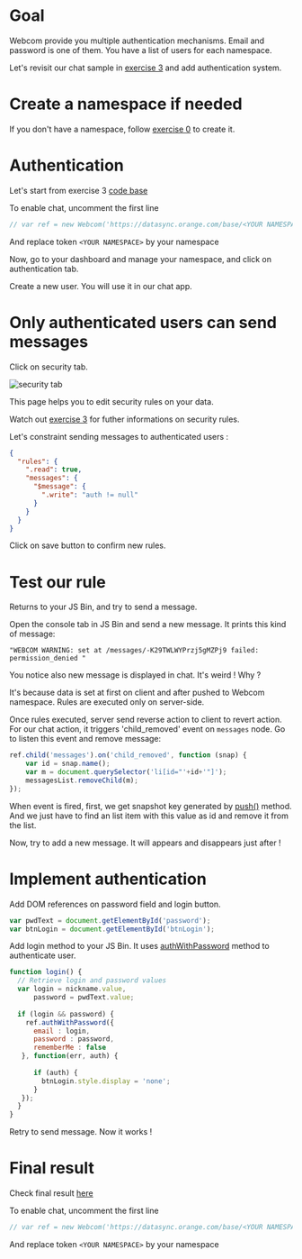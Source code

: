 # Goal

Webcom provide you multiple authentication mechanisms. Email and password is one of them. 
You have a list of users for each namespace.

Let's revisit our chat sample in [exercise 3](https://github.com/webcom-components/tutorials/blob/master/ex3/README.md) and add authentication system.

# Create a namespace if needed

If you don't have a namespace, follow [exercise 0](https://github.com/webcom-components/tutorials/blob/master/ex0/README.md) to create it.

# Authentication

Let's start from exercise 3 [code base](https://jsbin.com/qusibi/edit?js,output)

To enable chat, uncomment the first line 

```javascript
// var ref = new Webcom('https://datasync.orange.com/base/<YOUR NAMESPACE>');
```

And replace token `<YOUR NAMESPACE>` by your namespace

Now, go to your dashboard and manage your namespace, and click on authentication tab.

Create a new user. You will use it in our chat app.

# Only authenticated users can send messages

Click on security tab. 

![security tab](https://raw.githubusercontent.com/webcom-components/tutorials/master/ex3/security.png)

This page helps you to edit security rules on your data. 

Watch out [exercise 3](https://github.com/webcom-components/tutorials/blob/master/ex4/README.md) for futher informations on security rules.

Let's constraint sending messages to authenticated users :

```json
{
  "rules": {
    ".read": true,
    "messages": {
      "$message": {
        ".write": "auth != null"
      }
    }
  }
}
```
Click on save button to confirm new rules.

# Test our rule

Returns to your JS Bin, and try to send a message.

Open the console tab in JS Bin and send a new message. It prints this kind of message:

```
"WEBCOM WARNING: set at /messages/-K29TWLWYPrzj5gMZPj9 failed: permission_denied "
```

You notice also new message is displayed in chat. It's weird ! Why ? 
 
It's because data is set at first on client and after pushed to Webcom namespace. Rules are executed only on server-side.

Once rules executed, server send reverse action to client to revert action. 
For our chat action, it triggers 'child_removed' event on `messages` node.
Go to listen this event and remove message:

```javascript
ref.child('messages').on('child_removed', function (snap) {
	var id = snap.name();
  	var m = document.querySelector('li[id="'+id+'"]');
  	messagesList.removeChild(m);
});
```

When event is fired, first, we get snapshot key generated by [push()](https://datasync.orange.com/doc/Webcom.html#push) method.
And we just have to find an list item with this value as id and remove it from the list.

Now, try to add a new message. It will appears and disappears just after ! 

# Implement authentication

Add DOM references on password field and login button.

```javascript
var pwdText = document.getElementById('password');
var btnLogin = document.getElementById('btnLogin');
```

Add login method to your JS Bin. It uses [authWithPassword](https://datasync.orange.com/doc/Webcom.html#authWithPassword) method to authenticate user.

```javascript
function login() {
  // Retrieve login and password values
  var login = nickname.value,
      password = pwdText.value;
  
  if (login && password) {
    ref.authWithPassword({
      email : login,
      password : password,
      rememberMe : false
   }, function(err, auth) {
            
      if (auth) {
        btnLogin.style.display = 'none';
      }
   });
  }
}
```
Retry to send message. Now it works !

# Final result

Check final result [here](https://jsbin.com/wurizo/edit?js,console,output)

To enable chat, uncomment the first line 

```javascript
// var ref = new Webcom('https://datasync.orange.com/base/<YOUR NAMESPACE>');
```

And replace token `<YOUR NAMESPACE>` by your namespace
